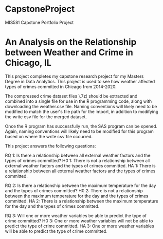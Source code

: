 # CapstoneProject
MIS581 Capstone Portfolio Project

# An Analysis on the Relationship between Weather and Crime in Chicago, IL

This project completes my capstone research project for my Masters Degree in Data Analytics. This project is used to see how weather affected types of crimes committed in Chicago from 2014-2020.


The compressed crime dataset files ).7z) should be extracted and combined into a single file for use in the R programming code, along with downloading the weather.csv file. 
Naming conventions will likely need to be modified to match the user's file path for the import, in addition to modifying the write csv file for the merged dataset. 

Once the R program has successfully run, the SAS program can be opened. 
Again, naming conventions will likely need to be modified for this program based on where the write csv file occurred. 


This project answers the following questions:

RQ 1: Is there a relationship between all external weather factors and the types of crimes committed?
    H0 1: There is not a relationship between all external weather factors and the types of crimes committed.
    HA 1: There is a relationship between all external weather factors and the types of crimes committed.

RQ 2: Is there a relationship between the maximum temperature for the day and the types of crimes committed?
    H0 2: There is not a relationship between the maximum temperature for the day and the types of crimes committed.
    HA 2: There is a relationship between the maximum temperature for the day and the types of crimes committed.

RQ 3: Will one or more weather variables be able to predict the type of crime committed?
    H0 3: One or more weather variables will not be able to predict the type of crime committed.
    HA 3: One or more weather variables will be able to predict the type of crime committed.
